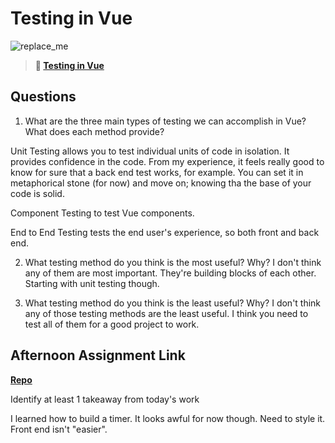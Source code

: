 # Testing in Vue

![replace_me](https://codeworks.blob.core.windows.net/public/assets/img/illustrations/placeholder.svg)

> **📖 [Testing in Vue](https://codeworksacademy.com/fs-student-guide/resources/wk8-9/04-Vue-Testing)**

## Questions

1. What are the three main types of testing we can accomplish in Vue? What does each method provide?

Unit Testing allows you to test individual units of code in isolation. It provides confidence in the code. From my experience, it feels really good to know for sure that a back end test works, for example. You can set it in metaphorical stone (for now) and move on; knowing tha the base of your code is solid.

Component Testing to test Vue components.

End to End Testing tests the end user's experience, so both front and back end.


2. What testing method do you think is the most useful? Why?
I don't think any of them  are most important. They're building blocks of each other. Starting with unit testing though.

3. What testing method do you think is the least useful? Why?
I don't think any of those testing methods are the least useful. I think you need to test all of them for a good project to work. 



## Afternoon Assignment Link

**[Repo](https://github.com/BDVassar/DailyRhythm)**

Identify at least 1 takeaway from today's work

I learned how to build a timer. It looks awful for now though. Need to style it. Front end isn't "easier".